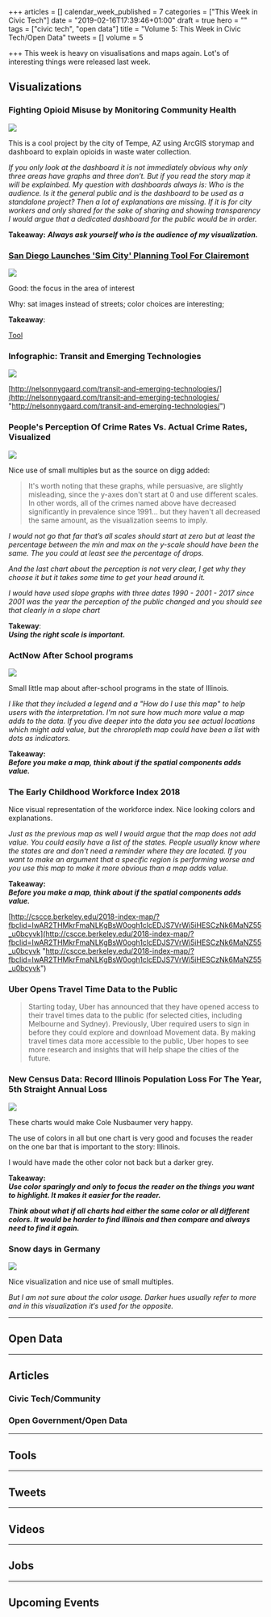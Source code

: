 +++
articles = []
calendar_week_published = 7
categories = ["This Week in Civic Tech"]
date = "2019-02-16T17:39:46+01:00"
draft = true
hero = ""
tags = ["civic tech", "open data"]
title = "Volume 5: This Week in Civic Tech/Open Data"
tweets = []
volume = 5

+++
This week is heavy on visualisations and maps again. Lot's of interesting things were released last week. 

## Visualizations

### Fighting Opioid Misuse by Monitoring Community Health

![](https://res.cloudinary.com/civicvision/image/upload/v1550335436/Volume%205/tempe-opiod.png)

This is a cool project by the city of Tempe, AZ using ArcGIS storymap and dashboard to explain opioids in waste water collection.

_If you only look at the dashboard it is not immediately obvious why only three areas have graphs and three don‘t. But if you read the story map it will be explainbed. My question with dashboards always is: Who is the audience. Is it the general public and is the dashboard to be used as a standalone project? Then a lot of explanations are missing.
If it is for city workers and only shared for the sake of sharing and showing transparency I would argue that a dedicated dashboard for the public would be in order._

**Takeaway:**
**_Always ask yourself who is the audience of my visualization._**

### [San Diego Launches 'Sim City' Planning Tool For Clairemont](https://www.clairemontplan.org/online-community-engagement-tool)

![](https://res.cloudinary.com/civicvision/image/upload/v1550507772/Volume%205/san-diego-clairmont-planning-tool.png)

Good: the focus in the area of interest

Why: sat images instead of streets; color choices are interesting;

**Takeaway**:

[Tool](https://www.clairemontplan.org/online-community-engagement-tool)

### Infographic: Transit and Emerging Technologies

![](https://res.cloudinary.com/civicvision/image/upload/v1550507021/Volume%205/right-of-way-capacity.jpg)

[http://nelsonnygaard.com/transit-and-emerging-technologies/](http://nelsonnygaard.com/transit-and-emerging-technologies/ "http://nelsonnygaard.com/transit-and-emerging-technologies/")

### People's Perception Of Crime Rates Vs. Actual Crime Rates, Visualized

![](https://res.cloudinary.com/civicvision/image/upload/v1550335783/Volume%205/crime-perception.png)

Nice use of small multiples but as the source on digg added:

> It's worth noting that these graphs, while persuasive, are slightly misleading, since the y-axes don't start at 0 and use different scales. In other words, all of the crimes named above have decreased significantly in prevalence since 1991... but they haven't all decreased the same amount, as the visualization seems to imply.

_I would not go that far that’s all scales should start at zero but at least the percentage between the min and max on the y-scale should have been the same. The you could at least see the percentage of drops._

_And the last chart about the perception is not very clear, I get why they choose it but it takes some time to get your head around it._

_I would have used slope graphs with three dates 1990 - 2001 - 2017 since 2001 was the year the perception of the public changed and you should see that clearly in a slope chart_

**Takeway**:  
**_Using the right scale is important._**

### ActNow After School programs

![](https://res.cloudinary.com/civicvision/image/upload/v1550389887/Volume%205/Illinois-prek-programs.png)

Small little map about after-school programs in the state of Illinois. 

_I like that they included a legend and a "How do I use this map" to help users with the interpretation_. _I'm not sure how much more value a map adds to the data. If you dive deeper into the data you see actual locations which might add value, but the chroropleth map could have been a list with dots as indicators._ 

**Takeaway:   
_Before you make a map, think about if the spatial components adds value._** 

### The Early Childhood Workforce Index 2018

Nice visual representation of the workforce index. Nice looking colors and explanations.

_Just as the previous map as well I would argue that the map does not add value. You could easily have a list of the states. People usually know where the states are and don't need a reminder where they are located. If you want to make an argument that a specific region is performing worse and you use this map to make it more obvious than a map adds value._

**Takeaway:   
_Before you make a map, think about if the spatial components adds value._** 

[http://cscce.berkeley.edu/2018-index-map/?fbclid=IwAR2THMkrFmaNLKgBsW0ogh1clcEDJS7VrWi5iHESCzNk6MaNZ55_u0bcyvk](http://cscce.berkeley.edu/2018-index-map/?fbclid=IwAR2THMkrFmaNLKgBsW0ogh1clcEDJS7VrWi5iHESCzNk6MaNZ55_u0bcyvk "http://cscce.berkeley.edu/2018-index-map/?fbclid=IwAR2THMkrFmaNLKgBsW0ogh1clcEDJS7VrWi5iHESCzNk6MaNZ55_u0bcyvk")

### Uber Opens Travel Time Data to the Public

> Starting today, Uber has announced that they have opened access to their travel times data to the public (for selected cities, including Melbourne and Sydney). Previously, Uber required users to sign in before they could explore and download Movement data. By making travel times data more accessible to the public, Uber hopes to see more research and insights that will help shape the cities of the future.

### New Census Data: Record Illinois Population Loss For The Year, 5th Straight Annual Loss

![](https://res.cloudinary.com/civicvision/image/upload/v1550506860/Volume%205/illinois-population.png)

These charts would make Cole Nusbaumer very happy. 

The use of colors in all but one chart is very good and focuses the reader on the one bar that is important to the story: Illinois. 

I would have made the other color not back but a darker grey.

**Takeaway:**   
**_Use color sparingly and only to focus the reader on the things you want to highlight. It makes it easier for the reader._** 

**_Think about what if all charts had either the same color or all different colors. It would be harder to find Illinois and then compare and always need to find it again._**

### Snow days in Germany

![](https://res.cloudinary.com/civicvision/image/upload/v1550511088/Volume%205/snow-days-germany.png)

Nice visualization and nice use of small multiples. 

_But I am not sure about the color usage. Darker hues usually refer to more and in this visualization it‘s used for the opposite._

<hr />

## Open Data

<hr />

## Articles

### Civic Tech/Community

### Open Government/Open Data

<hr />

## Tools

<hr />

## Tweets

<hr />

## Videos

<hr />

## Jobs

<hr />

## Upcoming Events